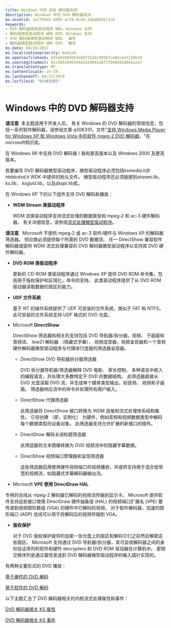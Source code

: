 ```yaml
---
title: Windows 中的 DVD 解码器支持
description: Windows 中的 DVD 解码器支持
ms.assetid: 3a77b6d1-6095-4cf8-8cd4-2e6d80d171c8
keywords:
- DVD 解码器微型驱动程序 WDK，Windows 支持
- 解码器微型驱动程序 WDK DVD，Windows 支持
- DVD 解码器微型驱动程序 WDK、 编写
- 解码器微型驱动程序 WDK DVD、 编写
ms.date: 04/20/2017
ms.localizationpriority: medium
ms.openlocfilehash: b25e03803d53e607152bc98987ca81ceef156b18
ms.sourcegitcommit: 0cc5051945559a242d941a6f2799d161d8eba2a7
ms.translationtype: MT
ms.contentlocale: zh-CN
ms.lasthandoff: 04/23/2019
ms.locfileid: "63363585"
---
```

# <a name="dvd-decoder-support-in-windows"></a>Windows 中的 DVD 解码器支持





**请注意**  本主题适用于开发人员。 有关 Windows 的 DVD 解码器的常规信息，包括一系列软件解码器，请参阅文章 q306331，文件"[支持 Windows Media Player for Windows XP 和 Windows Vista 中的软件 mpeg-2 DVD 解码器](https://go.microsoft.com/fwlink/p/?linkid=3100&ID=306331)，"在 microsoft知识库。

 

在 Windows 98 中支持 DVD 解码器 / 我和更高版本以及 Windows 2000 及更高版本。

若要编写 DVD 解码器微型驱动程序，微型驱动程序必须包括*ksmedia.h*并*ntddcdvd.h* WDK 中提供的标头文件。 微型驱动程序还必须链接到*stream.lib*， *ks.lib*， *ksguid.lib*，以及*dxapi.lib*库。

在 Windows XP 下的以下组件支持 DVD 解码和播放：

-   **WDM Stream 类驱动程序**

    WDM 流类驱动程序支持流式处理的数据类型和 mpeg-2 和 ac-3 硬件解码器。 有关详细信息，请参阅[流式处理微型驱动程序](https://msdn.microsoft.com/library/windows/hardware/ff568275)。

**请注意**   Microsoft 不提供 mpeg-2 或 ac-3 软件/硬件与 Windows XP 的解码器筛选器。 供应商必须提供每个所需的 DVD 数据流、 任一 DirectShow 兼容软件解码器或提供 WDM 流式处理兼容的 DVD 解码器微型驱动程序以支持其 DVD 硬件解码器。

 

-   **DVD ROM 类驱动程序**

    更新的 CD-ROM 类驱动程序通过 Windows XP 提供 DVD ROM 命令集，包括用于版权保护和区域化，命令的支持。 此类驱动程序提供了从 DVD ROM 驱动器读取数据的扇区的能力。

-   **UDF 文件系统**

    基于 NT 的操作系统提供了 UDF 可安装的文件系统，类似于 FAT 和 NTFS。 此可安装的文件系统支持 UDF 格式的 DVD 光盘。

-   Microsoft **DirectShow**

    DirectShow 筛选器和相关的支持包括 DVD 导航器/拆分器，视频、 子画面和音频流、 line21 解码器 （隐藏式字幕）、 视频混音器，视频呈现器和一个音频硬件解码器微型驱动程序与代理进行连接的筛选器呈现器。

    -   DirectShow DVD 导航器拆分器筛选器

        DVD 拆分器导航器/筛选器解释 DVD 电影、 家长控制、 多种语言中嵌入的编程语言，并处理大多数特定于 DVD 的数据结构。 此筛选器直接从 DVD 光盘读取 DVD 流，并生成单个媒体类型输出，如音频、 视频和子画面。 筛选器响应流中的命令并处理所有用户输入。

    -   DirectShow 代理筛选器

        此筛选器将 DirectShow 接口转换为 WDM 连接和流式处理体系结构属性。 它将创建 （即，实例化） 为硬件，例如音频和视频数据类型中解码每个数据类型的设备对象。 此筛选器支持允许扩展的新接口的插件。

    -   DirectShow 解码关闭标题筛选器

        此筛选器将文本图像转换为 DVD 视频流中的隐藏字幕数据。

    -   DirectShow 视频端口管理器和呈现筛选器

        这些筛选器启用使用硬件视频端口的视频播放，并提供支持用于混合低带宽的视频流，如隐藏式字幕解码器输出流。

-   Microsoft **VPE 使用 DirectDraw HAL**

专用的总线从 mpeg-2 解码器已解码的视频流传输到显示卡。 Microsoft 提供软件支持这些接口使用 DirectDraw 硬件抽象层 (HAL) 的视频端口扩展名 (VPE) 要传递到视频图形数组 (VGA) 的硬件中已解码的视频。 对于软件解码器，加速的图形端口 (AGP) 总线可以用于将解码后的视频传输到 VGA。

-   **版权保护**

    对于 DVD 版权保护提供的加密一张光盘上的扇区和解码它们之前然后解密这些扇区。 Microsoft 支持通过 DVD 导航器/拆分器，其可监视解码器之间的身份验证序列的软件和硬件 decrypters 和 DVD ROM 驱动器在计算机中。 密钥交换序列是通过属性发送到 DVD 解码器微型驱动程序的输入插针实现的。

有两种主要形式的 DVD 播放：

[基于硬件的 DVD 解码](hardware-based-dvd-decoding.md)

[基于软件的 DVD 解码](software-based-dvd-decoding.md)

以下主题汇总了 DVD 解码器相关的内核流式处理属性和事件：

[DVD 解码器相关 KS 属性](dvd-decoder-related-ks-properties.md)

[DVD 解码器相关 KS 事件](dvd-decoder-related-ks-events.md)

 

 




